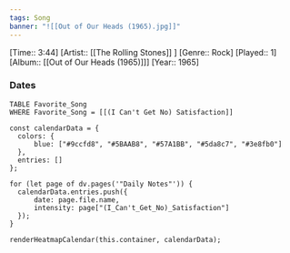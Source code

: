 ```yaml
---
tags: Song  
banner: "![[Out of Our Heads (1965).jpg]]"
---
```

[Time:: 3:44]
[Artist:: [[The Rolling Stones]] ]
[Genre:: Rock]
[Played:: 1]
[Album:: [[Out of Our Heads (1965)]]]
[Year:: 1965]
### Dates
````dataview
TABLE Favorite_Song
WHERE Favorite_Song = [[(I Can't Get No) Satisfaction]]
````
  ```dataviewjs
const calendarData = { 
	colors: { 
		blue: ["#9ccfd8", "#5BAAB8", "#57A1BB", "#5da8c7", "#3e8fb0"] 
	}, 
	entries: [] 
}; 

for (let page of dv.pages('"Daily Notes"')) { 
	calendarData.entries.push({ 
		date: page.file.name, 
		intensity: page["(I_Can't_Get_No)_Satisfaction"]
	}); 
} 

renderHeatmapCalendar(this.container, calendarData);
```
